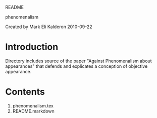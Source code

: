 README

phenomenalism

Created by Mark Eli Kalderon 2010-09-22

# Introduction #

Directory includes source of the paper "Against Phenomenalism about appearances" that defends and explicates a conception of objective appearance.

# Contents #

1. phenomenalism.tex
2. README.markdown